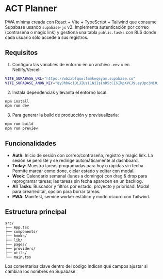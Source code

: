# ACT Planner

PWA mínima creada con React + Vite + TypeScript + Tailwind que consume Supabase usando `supabase-js` v2. Implementa autenticación por correo (contraseña o magic link) y gestiona una tabla `public.tasks` con RLS donde cada usuario sólo accede a sus registros.

## Requisitos

1. Configura las variables de entorno en un archivo `.env` o en Netlify/Vercel:

```bash
VITE_SUPABASE_URL="https://wbzxbfqowlfmmkwqeyam.supabase.co"
VITE_SUPABASE_ANON_KEY="eyJhbGciOiJIUzI1NiIsInR5cCI6IkpXVCJ9.eyJpc3MiOiJzdXBhYmFzZSIsInJlZiI6IndienhiZnFvd2xmbW1rd3FleWFtIiwicm9sZSI6ImFub24iLCJpYXQiOjE3NTY5ODUwMDQsImV4cCI6MjA3MjU2MTAwNH0.mJJ7yID73tUerWE_aiNw3ZE4o-Q9YrT39YN-iS2CksA"
```

2. Instala dependencias y levanta el entorno local:

```bash
npm install
npm run dev
```

3. Para generar la build de producción y previsualizarla:

```bash
npm run build
npm run preview
```

## Funcionalidades

- **Auth**: Inicio de sesión con correo/contraseña, registro y magic link. La sesión se persiste y se redirige automáticamente al dashboard.
- **Today**: Muestra tareas programadas para hoy o rápidas sin fecha. Permite marcar como done, ciclar estado y editar con modal.
- **Week**: Calendario semanal (lunes a domingo) con drag & drop para reprogramar tareas; las tareas sin fecha aparecen en un backlog.
- **All Tasks**: Buscador y filtros por estado, proyecto y prioridad. Modal para crear/editar, opción para borrar tareas.
- **PWA**: Manifest, service worker estático y modo oscuro con Tailwind.

## Estructura principal

```
src/
├── App.tsx
├── components/
├── hooks/
├── lib/
├── pages/
├── providers/
├── utils/
└── main.tsx
```

Los comentarios clave dentro del código indican qué campos ajustar si cambian los nombres en Supabase.
